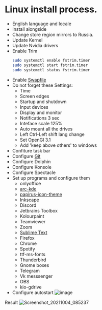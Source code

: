 # Linux install process.
* English language and locale
* Install alongside
* Change store region mirrors to Russia.
* Update Kernel
* Update Nvidia drivers
* Enable Trim
  ```bash
  sudo systemctl enable fstrim.timer
  sudo systemctl start fstrim.timer
  sudo systemctl status fstrim.timer
  ```
* Enable [Swapfile](https://wiki.manjaro.org/index.php?title=Swap)
* Do not forget these Settings:
  * Time
  * Screen edges
  * Startup and shutdown
  * Input devices
  * Display and monitor
  * Notifications 3 sec
  * Inteface scale 125%
  * Auto mount all the drives
  * Left Ctrl-Left shift lang change
  * Set OpenGl 3.1
  * Add 'keep above others' to windows
* Confiture task bar
* Configure [Git](https://docs.github.com/en/authentication/connecting-to-github-with-ssh/generating-a-new-ssh-key-and-adding-it-to-the-ssh-agent)
* Configure Dolphin
* Configure Konsole
* Configure Spectacle
* Set up programs and configure them
  * onlyoffice
  * [arc-kde](https://github.com/PapirusDevelopmentTeam/arc-kde)
  * [papirus-icon-theme](https://github.com/PapirusDevelopmentTeam/papirus-icon-theme)
  * Inkscape
  * Discord
  * Jetbrains Toolbox
  * Kolourpaint
  * Teamviewer
  * Zoom
  * [Sublime Text](https://github.com/searayeah/searayeah/tree/main/SystemsSetup/SublimeSetup)
  * Firefox
  * Chrome
  * Spotify
  * ttf-ms-fonts
  * Thunderbird
  * Gnome boxes
  * Telegram
  * Vk messsenger
  * OBS
  * kio-gdrive
* Configure autostart
![image](https://user-images.githubusercontent.com/57370975/135800713-0e81e4ec-d422-4f4f-83ef-895567dc62a6.png)

Result
![Screenshot_20211004_085237](https://user-images.githubusercontent.com/57370975/135800670-35721881-094f-42e0-9e59-e4001f336ea1.png)
